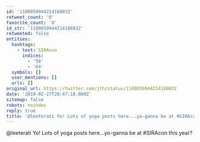 ```yaml
---
id: '1100859944214188032'
retweet_count: '0'
favorite_count: '0'
id_str: '1100859944214188032'
retweeted: false
entities:
  hashtags:
    - text: SIRAcon
      indices:
        - '56'
        - '64'
  symbols: []
  user_mentions: []
  urls: []
original_url: https://twitter.com/jth/status/1100859944214188032
date: '2019-02-27T20:47:18.000Z'
sitemap: false
robots: noindex
reply: true
title: '@leeterati Yo! Lots of yoga posts here...yo-ganna be at #SIRAcon this year?'
---
```


@leeterati Yo! Lots of yoga posts here...yo-ganna be at #SIRAcon this year?